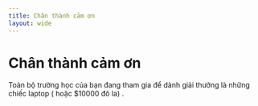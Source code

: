 ```yaml
---
title: Chân thành cảm ơn
layout: wide
---
```


# Chân thành cảm ơn

Toàn bộ trường học của bạn đang tham gia để dành giải thưởng là những chiếc laptop ( hoặc $10000 đô la) .